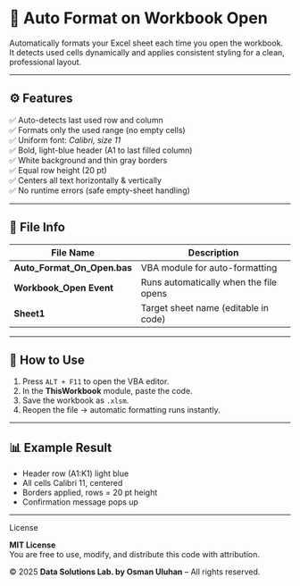 # 🧩 Auto Format on Workbook Open

Automatically formats your Excel sheet each time you open the workbook.  
It detects used cells dynamically and applies consistent styling for a clean, professional layout.

---

## ⚙️ Features
✅ Auto-detects last used row and column  
✅ Formats only the used range (no empty cells)  
✅ Uniform font: *Calibri, size 11*  
✅ Bold, light-blue header (A1 to last filled column)  
✅ White background and thin gray borders  
✅ Equal row height (20 pt)  
✅ Centers all text horizontally & vertically  
✅ No runtime errors (safe empty-sheet handling)

---

## 📂 File Info
| File Name | Description |
|------------|-------------|
| **Auto_Format_On_Open.bas** | VBA module for auto-formatting |
| **Workbook_Open Event** | Runs automatically when the file opens |
| **Sheet1** | Target sheet name (editable in code) |

---

## 🚀 How to Use
1. Press `ALT + F11` to open the VBA editor.  
2. In the **ThisWorkbook** module, paste the code.  
3. Save the workbook as `.xlsm`.  
4. Reopen the file → automatic formatting runs instantly.

---

## 📊 Example Result
- Header row (A1:K1) light blue  
- All cells Calibri 11, centered  
- Borders applied, rows = 20 pt height  
- Confirmation message pops up

---

License

**MIT License**  
You are free to use, modify, and distribute this code with attribution.  

© 2025 **Data Solutions Lab. by Osman Uluhan** – All rights reserved.
